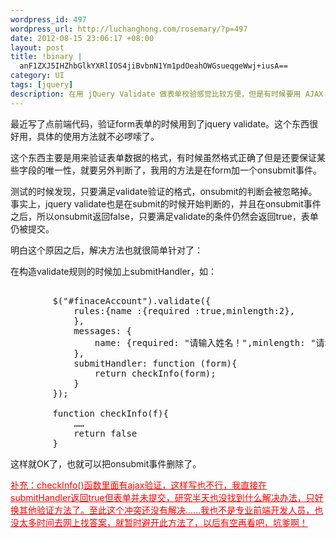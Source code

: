 ```yaml
--- 
wordpress_id: 497
wordpress_url: http://luchanghong.com/rosemary/?p=497
date: 2012-08-15 23:06:17 +08:00
layout: post
title: !binary |
  anF1ZXJ5IHZhbGlkYXRlIOS4jiBvbnN1Ym1pdOeahOWGsueqgeWwj+iusA==
category: UI
tags: [jquery]
description: 在用 jQuery Validate 做表单校验感觉比较方便，但是有时候要用 AJAX 和数据库交互，由于 AJAX 的异步性导致 Validate 与 onsubmit 冲突，最终还是舍弃了 onsubmit 改用另外的方法做 AJAX 校验。
---
```

最近写了点前端代码，验证form表单的时候用到了jquery validate。这个东西很好用，具体的使用方法就不必啰嗦了。

这个东西主要是用来验证表单数据的格式，有时候虽然格式正确了但是还要保证某些字段的唯一性，就要另外判断了，我用的方法是在form加一个onsubmit事件。

测试的时候发现，只要满足validate验证的格式，onsubmit的判断会被忽略掉。事实上，jquery validate也是在submit的时候开始判断的，并且在onsubmit事件之后，所以onsubmit返回false，只要满足validate的条件仍然会返回true，表单仍被提交。

明白这个原因之后，解决方法也就很简单针对了：

在构造validate规则的时候加上submitHandler，如：
<pre class="prettyprint">

        $("#finaceAccount").validate({
            rules:{name :{required :true,minlength:2},
            },
            messages: {
                name: {required: "请输入姓名！",minlength: "请填写全名！"},
            },
            submitHandler: function (form){
                return checkInfo(form);
            }
        });

        function checkInfo(f){
            ……
            return false
        }
</pre>
这样就OK了，也就可以把onsubmit事件删除了。

<span style="text-decoration: underline;"><span style="color: #ff0000; text-decoration: underline;">补充：checkInfo()函数里面有ajax验证，这样写也不行，我直接在submitHandler返回true但表单并未提交，研究半天也没找到什么解决办法，只好换其他验证方法了。至此这个冲突还没有解决……我也不是专业前端开发人员，也没太多时间去网上找答案，就暂时避开此方法了，以后有空再看吧，坑爹啊！</span></span>
